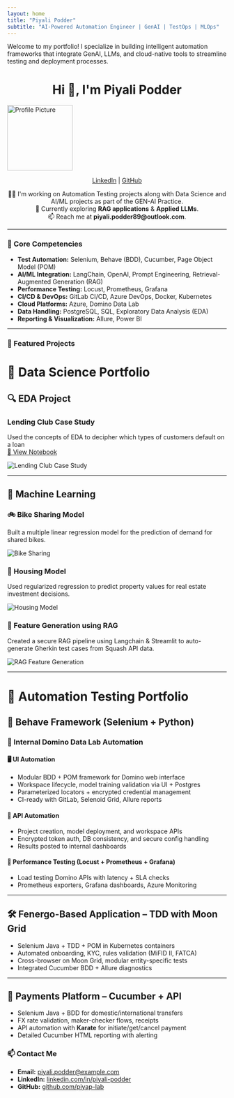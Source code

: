 ```yaml
---
layout: home
title: "Piyali Podder"
subtitle: "AI-Powered Automation Engineer | GenAI | TestOps | MLOps"
---
```


Welcome to my portfolio! I specialize in building intelligent automation frameworks that integrate GenAI, LLMs, and cloud-native tools to streamline testing and deployment processes.

<p align="center">
  <h1 align="center">Hi 👋, I'm Piyali Podder</h1>
  <img src="/assets/img/Piyali_2.png" width="150" alt="Profile Picture">
</p>

<p align="center">
  <a href="https://www.linkedin.com/in/piyali-podder-610b78175">LinkedIn</a> |
  <a href="https://github.com/PiyaP-lab/">GitHub</a>
</p>

<p align="center">
  👩‍💻 I'm working on Automation Testing projects along with Data Science and AI/ML projects as part of the GEN-AI Practice.  
  <br>🌱 Currently exploring <strong>RAG applications</strong> & <strong>Applied LLMs</strong>.  
  <br>📫 Reach me at <strong>piyali.podder89@outlook.com</strong>.
</p>

---

### 🔧 Core Competencies

- **Test Automation:** Selenium, Behave (BDD), Cucumber, Page Object Model (POM)
- **AI/ML Integration:** LangChain, OpenAI, Prompt Engineering, Retrieval-Augmented Generation (RAG)
- **Performance Testing:** Locust, Prometheus, Grafana
- **CI/CD & DevOps:** GitLab CI/CD, Azure DevOps, Docker, Kubernetes
- **Cloud Platforms:** Azure, Domino Data Lab
- **Data Handling:** PostgreSQL, SQL, Exploratory Data Analysis (EDA)
- **Reporting & Visualization:** Allure, Power BI

---

### 📁 Featured Projects

# 🎯 Data Science Portfolio

## 🔍 EDA Project

### Lending Club Case Study
Used the concepts of EDA to decipher which types of customers default on a loan  
[📎 View Notebook](https://github.com/PiyaP-lab/MachineLearning/blob/test_branch/LendingClubCaseStudy/PiyaliPodder.ipynb)

![Lending Club Case Study](https://github.com/user-attachments/assets/df1de603-a09b-4e74-84fa-80ddc1571700)

---

## 🤖 Machine Learning

### 🚲 Bike Sharing Model
Built a multiple linear regression model for the prediction of demand for shared bikes.

![Bike Sharing](https://github.com/user-attachments/assets/add1a5dd-259d-4fa7-be8c-0b3e3e3f33a0)

### 🏡 Housing Model
Used regularized regression to predict property values for real estate investment decisions.

![Housing Model](https://github.com/user-attachments/assets/d4c58c3f-e38e-43ce-9d60-76e0a0cd0260)

### 🔧 Feature Generation using RAG
Created a secure RAG pipeline using Langchain & Streamlit to auto-generate Gherkin test cases from Squash API data.

![RAG Feature Generation](https://github.com/user-attachments/assets/fb79655a-26fe-4c47-b57e-b85c7f3e9c80)

---

# 🧪 Automation Testing Portfolio

## 🧭 Behave Framework (Selenium + Python)

### 🧩 Internal Domino Data Lab Automation

#### 🖥 UI Automation
- Modular BDD + POM framework for Domino web interface
- Workspace lifecycle, model training validation via UI + Postgres
- Parameterized locators + encrypted credential management
- CI-ready with GitLab, Selenoid Grid, Allure reports

#### 📡 API Automation
- Project creation, model deployment, and workspace APIs
- Encrypted token auth, DB consistency, and secure config handling
- Results posted to internal dashboards

#### 🚦 Performance Testing (Locust + Prometheus + Grafana)
- Load testing Domino APIs with latency + SLA checks
- Prometheus exporters, Grafana dashboards, Azure Monitoring

---

## 🛠 Fenergo-Based Application – TDD with Moon Grid

- Selenium Java + TDD + POM in Kubernetes containers
- Automated onboarding, KYC, rules validation (MiFID II, FATCA)
- Cross-browser on Moon Grid, modular entity-specific tests
- Integrated Cucumber BDD + Allure diagnostics

---

## 💸 Payments Platform – Cucumber + API

- Selenium Java + BDD for domestic/international transfers
- FX rate validation, maker-checker flows, receipts
- API automation with **Karate** for initiate/get/cancel payment
- Detailed Cucumber HTML reporting with alerting

### 📫 Contact Me

- **Email:** [piyali.podder@example.com](mailto:piyali.podder@example.com)
- **LinkedIn:** [linkedin.com/in/piyali-podder](https://www.linkedin.com/in/piyali-podder/)
- **GitHub:** [github.com/piyap-lab](https://github.com/piyap-lab)
